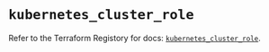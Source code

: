 # `kubernetes_cluster_role`

Refer to the Terraform Registory for docs: [`kubernetes_cluster_role`](https://registry.terraform.io/providers/hashicorp/kubernetes/2.25.1/docs/resources/cluster_role).
